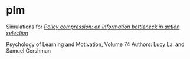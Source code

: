 # plm

Simulations for [_Policy compression: an information bottleneck in action selection_](https://www.sciencedirect.com/science/article/pii/S0079742121000049?dgcid=author)

Psychology of Learning and Motivation, Volume 74
Authors: Lucy Lai and Samuel Gershman

